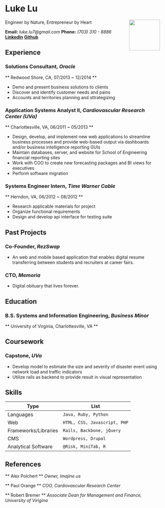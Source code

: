 [linkedin]: https://www.linkedin.com/in/lukeqlu
[github]: https://github.com/lusketeer

# Luke Lu
Engineer by Nature, Entrepreneur by Heart
<img style="float: right" width="100px;" src="http://www.lusketeer.com/img/linkedin.png">

**Email:** _luke.lu7@gmail.com_
**Phone:** _(703) 310 - 8886_
**[LinkedIn][linkedin]**
**[Github][github]**

## Experience
### Solutions Consultant, _Oracle_
** Redwood Shore, CA,  07/2013 ~ 12/2014 **

* Demo and present business solutions to clients
* Discover and identify customer needs and pains
* Accounts and territories planning and sttrategizing

### Application Systems Analyst II, _Cardiovascular Research Center (UVa)_
** Charlottesville, VA,  06/2011 ~ 05/2013 **

* Design, develop, and implement new web applications to streamline business processes and provide web-based output via dashboards and/or business intelligence reporting GUIs
* Maintain databases, server, and website for School of Engineering financial reporting sites
* Work with COO to create new forecasting packages and BI views for executives
* Perform software migration

### Systems Engineer Intern, _Time Warner Cable_
** Herndon, VA, 06/2012 ~ 08/2012 **

* Research applicable materials for project
* Organize functional requirements
* Design and develop api interface for testing suite

## Past Projects
### Co-Founder, _RezSwap_
* An web and mobile based application that enables digital resume transferring between students and recruiters at career fairs.

### CTO, _Memoria_
* Digital obituary that lives forever.

## Education
### B.S. Systems and Information Engineering, _Business Minor_
** University of Virginia, Charlottesville, VA **

## Coursework
### Capstone, _UVa_
* Develop model to estimate the size and severity of disaster event using network load and traffic indicators
* Utilize rails as backend to provide result in visual representation

## Skills
| Type                  | List                         |
| --------------------- | ---------------------------  |
| Languages             | `Java, Ruby, Python`         |
| Web                   | `HTML, CSS, Javascript, PHP` |
| Frameworks/Libraries  | `Rails, Backbone, jQuery`    |
| CMS                   | `Wordpress, Drupal`          |
| Analytical Software   | `@Risk, MiniTab, R`          |

## References
** Alex Polchert **
_Owner, Imajine.us_

** Paul Orange **
_COO, Cardiovascular Research Center_

** Robert Bremer **
_Associate Dean for Management and Finance, University of Virigina_
